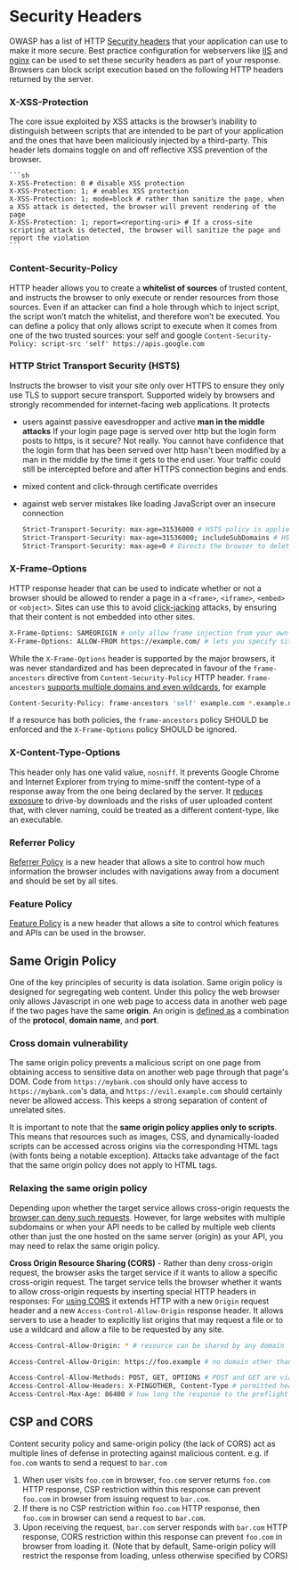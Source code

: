 # Security Headers

OWASP has a list of HTTP [Security headers](https://owasp.org/www-project-secure-headers/#tab=Headers) that your application can use  to make it more secure. Best practice configuration for webservers like [IIS](https://gist.github.com/The-Scott/f7b5d03e260036cfc4dce5ad89578377) and [nginx](https://gist.github.com/plentz/6737338) can be used to set these security headers as part of your response. Browsers can block script execution based on the following HTTP headers returned by the server.

### X-XSS-Protection

The core issue exploited by XSS attacks is the browser’s inability to distinguish between scripts that are intended to be part of your application and the ones that have been maliciously injected by a third-party. This header lets domains toggle on and off reflective XSS prevention of the browser.

    ```sh
    X-XSS-Protection: 0 # disable XSS protection
    X-XSS-Protection: 1; # enables XSS protection
    X-XSS-Protection: 1; mode=block # rather than sanitize the page, when a XSS attack is detected, the browser will prevent rendering of the page
    X-XSS-Protection: 1; report=<reporting-uri> # If a cross-site scripting attack is detected, the browser will sanitize the page and report the violation
    ```

### Content-Security-Policy

HTTP header allows you to create a **whitelist of sources** of trusted content, and instructs the browser to only execute or render resources from those sources. Even if an attacker can find a hole through which to inject script, the script won’t match the whitelist, and therefore won’t be executed. You can define a policy that only allows script to execute when it comes from one of the two trusted sources: your self and google
    `Content-Security-Policy: script-src 'self' https://apis.google.com`

### HTTP Strict Transport Security (HSTS)

Instructs the browser to visit your site only over HTTPS to ensure they only use TLS to support secure transport. Supported widely by browsers and strongly recommended for internet-facing web applications. It protects

* users against passive eavesdropper and active **man in the middle attacks** If your login page page is served over http but the login form posts to https, is it secure? Not really. You cannot have confidence that the login form that has been served over http hasn't been modified by a man in the middle by the time it gets to the end user. Your traffic could still be intercepted before and after HTTPS connection begins and ends.
* mixed content and click-through certificate overrides
* against web server mistakes like loading JavaScript over an insecure connection
    
    ```sh
    Strict-Transport-Security: max-age=31536000 # HSTS policy is applied only to the domain of HSTS host issuing it and remains in effect for one year
    Strict-Transport-Security: max-age=31536000; includeSubDomains # HSTS policy is applied to the domain of the issuing host as well as its subdomains and remains in effect for one year.
    Strict-Transport-Security: max-age=0 # Directs the browser to delete the entire HSTS policy
    ```

### X-Frame-Options

HTTP response header that can be used to indicate whether or not a browser should be allowed to render a page in a `<frame>`, `<iframe>`, `<embed>`  or `<object>`. Sites can use this to avoid [click-jacking](https://scotthelme.co.uk/hardening-your-http-response-headers/#x-frame-options) attacks, by ensuring that their content is not embedded into other sites.

```sh
X-Frame-Options: SAMEORIGIN # only allow frame injection from your own site
X-Frame-Options: ALLOW-FROM https://example.com/ # lets you specify sites that are permitted to frame your own site
```

While the `X-Frame-Options` header is supported by the major browsers, it was never standardized and has been deprecated in favour of the `frame-ancestors` directive from `Content-Security-Policy` HTTP header. `frame-ancestors` [supports multiple domains and even wildcards](https://stackoverflow.com/questions/10205192/x-frame-options-allow-from-multiple-domains), for example
    
```sh
Content-Security-Policy: frame-ancestors 'self' example.com *.example.net
```

If a resource has both policies, the `frame-ancestors` policy SHOULD be enforced and the `X-Frame-Options` policy SHOULD be ignored.

### X-Content-Type-Options

This header only has one valid value, `nosniff`. It prevents Google Chrome and Internet Explorer from trying to mime-sniff the content-type of a response away from the one being declared by the server. It [reduces exposure](https://www.keycdn.com/support/what-is-mime-sniffing#how-to-avoid-mime-sniffing-vulnerabilities) to drive-by downloads and the risks of user uploaded content that, with clever naming, could be treated as a different content-type, like an executable.

### Referrer Policy

[Referrer Policy](https://scotthelme.co.uk/a-new-security-header-referrer-policy/) is a new header that allows a site to control how much information the browser includes with navigations away from a document and should be set by all sites.

### Feature Policy

[Feature Policy](https://scotthelme.co.uk/a-new-security-header-feature-policy/) is a new header that allows a site to control which features and APIs can be used in the browser.

## Same Origin Policy

One of the key principles of security is data isolation. Same origin policy is designed for segregating web content. Under this policy the web browser only allows Javascript in one web page to access data in another web page if the two pages have the same **origin**. An origin is [defined as](https://en.wikipedia.org/wiki/Same-origin_policy) a combination of the **protocol**, **domain name**, and **port**.

### Cross domain vulnerability

The same origin policy prevents a malicious script on one page from obtaining access to sensitive data on another web page through that page's DOM. Code from `https://mybank.com` should only have access to `https://mybank.com`'s data, and `https://evil.example.com` should certainly never be allowed access. This keeps a strong separation of content of unrelated sites.

It is important to note that the **same origin policy applies only to scripts**. This means that resources such as images, CSS, and dynamically-loaded scripts can be accessed across origins via the corresponding HTML tags (with fonts being a notable exception). Attacks take advantage of the fact that the same origin policy does not apply to HTML tags.

### Relaxing the same origin policy

Depending upon whether the target service allows cross-origin requests the [browser can deny such requests](https://stackoverflow.com/questions/20035101/why-doesn-t-postman-get-a-no-access-control-allow-origin-header-is-present-on). However, for large websites with multiple subdomains or when your API needs to be called by multiple web clients other than just the one hosted on the same server (origin) as your API, you may need to relax the same origin policy.

**Cross Origin Resource Sharing (CORS)** - Rather than deny cross-origin request, the browser asks the target service if it wants to allow a specific cross-origin request. The target service tells the browser whether it wants to allow cross-origin requests by inserting special HTTP headers in responses: For [using CORS](https://developer.mozilla.org/en-US/docs/Web/HTTP/CORS) it extends HTTP with a new `Origin` request header and a new `Access-Control-Allow-Origin` response header. It allows servers to use a header to explicitly list origins that may request a file or to use a wildcard and allow a file to be requested by any site.

```sh
Access-Control-Allow-Origin: * # resource can be shared by any domain

Access-Control-Allow-Origin: https://foo.example # no domain other than https://foo.example can access the resource in a cross-site manner

Access-Control-Allow-Methods: POST, GET, OPTIONS # POST and GET are viable methods to query the resource in question
Access-Control-Allow-Headers: X-PINGOTHER, Content-Type # permitted headers to be used with the actual request
Access-Control-Max-Age: 86400 # how long the response to the preflight request can be cached for without sending another preflight request
```

## CSP and CORS

Content security policy and same-origin policy (the lack of CORS) act as multiple lines of defense in protecting against malicious content. e.g. if `foo.com` wants to send a request to `bar.com`

1. When user visits `foo.com` in browser, `foo.com` server returns `foo.com` HTTP response, CSP restriction within this response can prevent `foo.com` in browser from issuing request to `bar.com`.
2. If there is no CSP restriction within `foo.com` HTTP response, then `foo.com` in browser can send a request to `bar.com`.
3. Upon receiving the request, `bar.com` server responds with `bar.com` HTTP response, CORS restriction within this response can prevent `foo.com` in browser from loading it. (Note that by default, Same-origin policy will restrict the response from loading, unless otherwise specified by CORS)